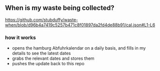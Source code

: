 ## When is my waste being collected?
  https://github.com/stubduffy/waste-when/blob/d96b4a7419c5257b471c8f01897da2fd4de88b91/cal.json#L1-L6
  
  ### how it works
  - opens the hamburg Abfuhrkalendar on a daily basis, and fills in my details to see the latest dates
  - grabs the relevant dates and stores them
  - pushes the update back to this repo
  
